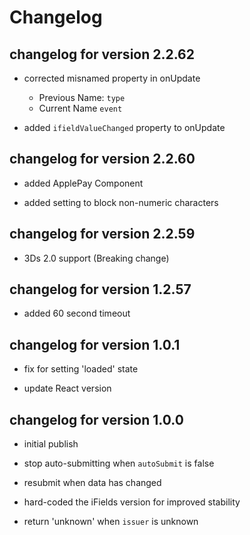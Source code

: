 # Changelog

## changelog for version 2.2.62

- corrected misnamed property in onUpdate
    - Previous Name: `type` 
    - Current Name `event`

- added `ifieldValueChanged` property to onUpdate

## changelog for version 2.2.60

- added ApplePay Component

- added setting to block non-numeric characters

## changelog for version 2.2.59

- 3Ds 2.0 support (Breaking change)

## changelog for version 1.2.57

- added 60 second timeout

## changelog for version 1.0.1

- fix for setting 'loaded' state

- update React version

## changelog for version 1.0.0

- initial publish

- stop auto-submitting when `autoSubmit` is false

- resubmit when data has changed

- hard-coded the iFields version for improved stability

- return 'unknown' when `issuer` is unknown
